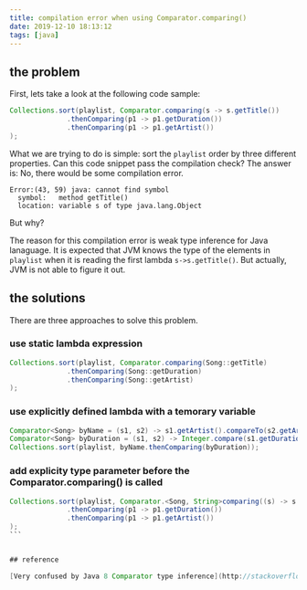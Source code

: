 ```yaml
---
title: compilation error when using Comparator.comparing()
date: 2019-12-10 18:13:12
tags: [java]
---
```


## the problem
First, lets take a look at the following code sample:

```java
Collections.sort(playlist, Comparator.comparing(s -> s.getTitle())
              .thenComparing(p1 -> p1.getDuration())
              .thenComparing(p1 -> p1.getArtist())
);
```

What we are trying to do is simple: sort the `playlist` order by three different properties.
Can this code snippet pass the compilation check?
The answer is: No, there would be some compilation error.

```
Error:(43, 59) java: cannot find symbol
  symbol:   method getTitle()
  location: variable s of type java.lang.Object
```

But why?

The reason for this compilation error is weak type inference for Java lanaguage.
It is expected that JVM knows the type of the elements in `playlist` when it is reading the first lambda `s->s.getTitle()`.
But actually, JVM is not able to figure it out.


## the solutions
There are three approaches to solve this problem.

### use static lambda expression

```java
Collections.sort(playlist, Comparator.comparing(Song::getTitle)
              .thenComparing(Song::getDuration)
              .thenComparing(Song::getArtist)
);
```

### use explicitly defined lambda with a temorary variable

```java
Comparator<Song> byName = (s1, s2) -> s1.getArtist().compareTo(s2.getArtist());
Comparator<Song> byDuration = (s1, s2) -> Integer.compare(s1.getDuration(), s2.getDuration());
Collections.sort(playlist, byName.thenComparing(byDuration));
```


### add explicity type parameter before the Comparator.comparing() is called

````java
Collections.sort(playlist, Comparator.<Song, String>comparing((s) -> s.getTitle())
              .thenComparing(p1 -> p1.getDuration())
              .thenComparing(p1 -> p1.getArtist())
);
```


## reference

[Very confused by Java 8 Comparator type inference](http://stackoverflow.com/questions/24436871/very-confused-by-java-8-comparator-type-inference)
